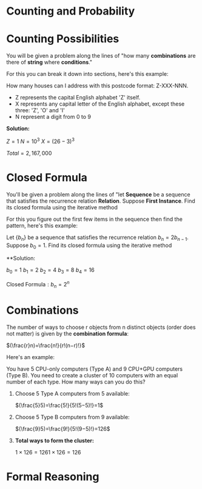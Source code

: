 # Counting and Probability

# Counting Possibilities
You will be given a problem along the lines of "how many **combinations** are there of **string** where **conditions**."

For this you can break it down into sections, here's this example:

How many houses can I address with this postcode format: Z-XXX-NNN.

- Z represents the capital English alphabet 'Z' itself.
- X represents any capital letter of the English alphabet, except these three: 'Z', 'O' and 'I' 
- N represent a digit from 0 to 9

**Solution:**

$Z = 1$
$N = 10^3$
$X = (26-3)^3$

$Total = 2,167,000$

# Closed Formula
You'll be given a problem along the lines of "let **Sequence** be a sequence that satisfies the recurrence relation **Relation**. Suppose **First Instance**. Find its closed formula using the iterative method

For this you figure out the first few items in the sequence then find the pattern, here's this example:

Let $\{b_n\}$ be a sequence that satisfies the recurrence relation $b_n = 2b_{n-1}$. Suppose $b_0 = 1$. Find its closed formula using the iterative method

**Solution:

$b_0=1$
$b_1=2$
$b_2=4$
$b_3=8$
$b_4=16$

$\text{Closed Formula}: b_n=2^n$

# Combinations
The number of ways to choose r objects from n distinct objects (order does not matter) is given by the **combination formula**:

$(\frac{r}n​)=\frac{n!}{r!(n−r)!}​$

Here's an example:

You have 5 CPU-only computers (Type A) and 9 CPU+GPU computers (Type B). You need to create a cluster of 10 computers with an equal number of each type. How many ways can you do this?

1. Choose 5 Type A computers from 5 available:

	 $(\frac{5}5​)=\frac{5!}{5!(5−5)!}​=1$

2. Choose 5 Type B computers from 9 available:

	 $(\frac{9}5​)=\frac{9!}{5!(9−5)!}​=126$

3. **Total ways to form the cluster:**

	$1×126=1261 \times 126 = 126$

# Formal Reasoning